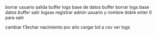 borrar usuario salida
buffer logs base de datos
buffer borrar logs base datos 
buffer salir logsas
registrar admin usuario y nombre  doble enter
0 para salir 

cambiar f3echar nacimiento por año
cargar bd a csv
ver logs
